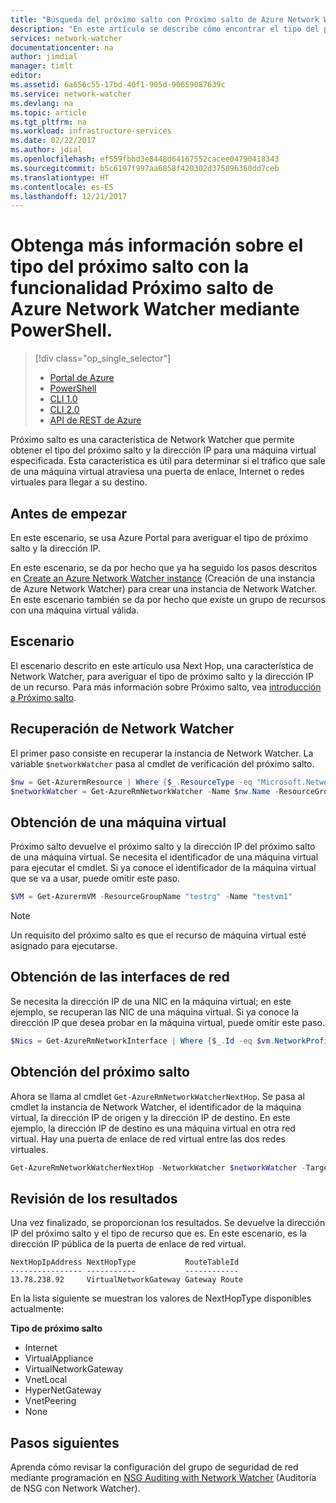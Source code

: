 ```yaml
---
title: "Búsqueda del próximo salto con Próximo salto de Azure Network Watcher (PowerShell) | Microsoft Docs"
description: "En este artículo se describe cómo encontrar el tipo del próximo salto y la dirección IP mediante la funcionalidad Próximo salto con PowerShell."
services: network-watcher
documentationcenter: na
author: jimdial
manager: timlt
editor: 
ms.assetid: 6a656c55-17bd-40f1-905d-90659087639c
ms.service: network-watcher
ms.devlang: na
ms.topic: article
ms.tgt_pltfrm: na
ms.workload: infrastructure-services
ms.date: 02/22/2017
ms.author: jdial
ms.openlocfilehash: ef559fbbd3e8448d64167552cacee04790418343
ms.sourcegitcommit: b5c6197f997aa6858f420302d375896360dd7ceb
ms.translationtype: HT
ms.contentlocale: es-ES
ms.lasthandoff: 12/21/2017
---
```

# <a name="find-out-what-the-next-hop-type-is-using-the-next-hop-capability-in-azure-network-watcher-using-powershell"></a>Obtenga más información sobre el tipo del próximo salto con la funcionalidad Próximo salto de Azure Network Watcher mediante PowerShell.

> [!div class="op_single_selector"]
> - [Portal de Azure](network-watcher-check-next-hop-portal.md)
> - [PowerShell](network-watcher-check-next-hop-powershell.md)
> - [CLI 1.0](network-watcher-check-next-hop-cli-nodejs.md)
> - [CLI 2.0](network-watcher-check-next-hop-cli.md)
> - [API de REST de Azure](network-watcher-check-next-hop-rest.md)

Próximo salto es una característica de Network Watcher que permite obtener el tipo del próximo salto y la dirección IP para una máquina virtual especificada. Esta característica es útil para determinar si el tráfico que sale de una máquina virtual atraviesa una puerta de enlace, Internet o redes virtuales para llegar a su destino.

## <a name="before-you-begin"></a>Antes de empezar

En este escenario, se usa Azure Portal para averiguar el tipo de próximo salto y la dirección IP.

En este escenario, se da por hecho que ya ha seguido los pasos descritos en [Create an Azure Network Watcher instance](network-watcher-create.md) (Creación de una instancia de Azure Network Watcher) para crear una instancia de Network Watcher. En este escenario también se da por hecho que existe un grupo de recursos con una máquina virtual válida.

## <a name="scenario"></a>Escenario

El escenario descrito en este artículo usa Next Hop, una característica de Network Watcher, para averiguar el tipo de próximo salto y la dirección IP de un recurso. Para más información sobre Próximo salto, vea [introducción a Próximo salto](network-watcher-next-hop-overview.md).

## <a name="retrieve-network-watcher"></a>Recuperación de Network Watcher

El primer paso consiste en recuperar la instancia de Network Watcher. La variable `$networkWatcher` pasa al cmdlet de verificación del próximo salto.

```powershell
$nw = Get-AzurermResource | Where {$_.ResourceType -eq "Microsoft.Network/networkWatchers" -and $_.Location -eq "WestCentralUS" } 
$networkWatcher = Get-AzureRmNetworkWatcher -Name $nw.Name -ResourceGroupName $nw.ResourceGroupName 
```

## <a name="get-a-virtual-machine"></a>Obtención de una máquina virtual

Próximo salto devuelve el próximo salto y la dirección IP del próximo salto de una máquina virtual. Se necesita el identificador de una máquina virtual para ejecutar el cmdlet. Si ya conoce el identificador de la máquina virtual que se va a usar, puede omitir este paso.

```powershell
$VM = Get-AzurermVM -ResourceGroupName "testrg" -Name "testvm1"
```

> [!NOTE]
> Un requisito del próximo salto es que el recurso de máquina virtual esté asignado para ejecutarse.

## <a name="get-the-network-interfaces"></a>Obtención de las interfaces de red

Se necesita la dirección IP de una NIC en la máquina virtual; en este ejemplo, se recuperan las NIC de una máquina virtual. Si ya conoce la dirección IP que desea probar en la máquina virtual, puede omitir este paso.

```powershell
$Nics = Get-AzureRmNetworkInterface | Where {$_.Id -eq $vm.NetworkProfile.NetworkInterfaces.Id.ForEach({$_})}
```

## <a name="get-next-hop"></a>Obtención del próximo salto

Ahora se llama al cmdlet `Get-AzureRmNetworkWatcherNextHop`. Se pasa al cmdlet la instancia de Network Watcher, el identificador de la máquina virtual, la dirección IP de origen y la dirección IP de destino. En este ejemplo, la dirección IP de destino es una máquina virtual en otra red virtual. Hay una puerta de enlace de red virtual entre las dos redes virtuales.

```powershell
Get-AzureRmNetworkWatcherNextHop -NetworkWatcher $networkWatcher -TargetVirtualMachineId $VM.Id -SourceIPAddress $nics[0].IpConfigurations[0].PrivateIpAddress  -DestinationIPAddress 10.0.2.4 
```

## <a name="review-results"></a>Revisión de los resultados

Una vez finalizado, se proporcionan los resultados. Se devuelve la dirección IP del próximo salto y el tipo de recurso que es. En este escenario, es la dirección IP pública de la puerta de enlace de red virtual.

```
NextHopIpAddress NextHopType           RouteTableId 
---------------- -----------           ------------ 
13.78.238.92     VirtualNetworkGateway Gateway Route
```

En la lista siguiente se muestran los valores de NextHopType disponibles actualmente:

**Tipo de próximo salto**

* Internet
* VirtualAppliance
* VirtualNetworkGateway
* VnetLocal
* HyperNetGateway
* VnetPeering
* None

## <a name="next-steps"></a>Pasos siguientes

Aprenda cómo revisar la configuración del grupo de seguridad de red mediante programación en [NSG Auditing with Network Watcher](network-watcher-nsg-auditing-powershell.md) (Auditoría de NSG con Network Watcher).

















